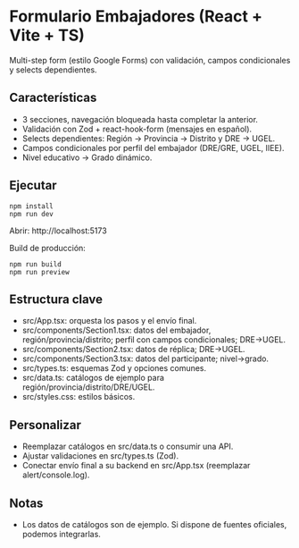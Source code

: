 # Formulario Embajadores (React + Vite + TS)

Multi-step form (estilo Google Forms) con validación, campos condicionales y selects dependientes.

## Características
- 3 secciones, navegación bloqueada hasta completar la anterior.
- Validación con Zod + react-hook-form (mensajes en español).
- Selects dependientes: Región → Provincia → Distrito y DRE → UGEL.
- Campos condicionales por perfil del embajador (DRE/GRE, UGEL, IIEE).
- Nivel educativo → Grado dinámico.

## Ejecutar
```pwsh
npm install
npm run dev
```
Abrir: http://localhost:5173

Build de producción:
```pwsh
npm run build
npm run preview
```

## Estructura clave
- src/App.tsx: orquesta los pasos y el envío final.
- src/components/Section1.tsx: datos del embajador, región/provincia/distrito; perfil con campos condicionales; DRE→UGEL.
- src/components/Section2.tsx: datos de réplica; DRE→UGEL.
- src/components/Section3.tsx: datos del participante; nivel→grado.
- src/types.ts: esquemas Zod y opciones comunes.
- src/data.ts: catálogos de ejemplo para región/provincia/distrito/DRE/UGEL.
- src/styles.css: estilos básicos.

## Personalizar
- Reemplazar catálogos en src/data.ts o consumir una API.
- Ajustar validaciones en src/types.ts (Zod).
- Conectar envío final a su backend en src/App.tsx (reemplazar alert/console.log).

## Notas
- Los datos de catálogos son de ejemplo. Si dispone de fuentes oficiales, podemos integrarlas.
